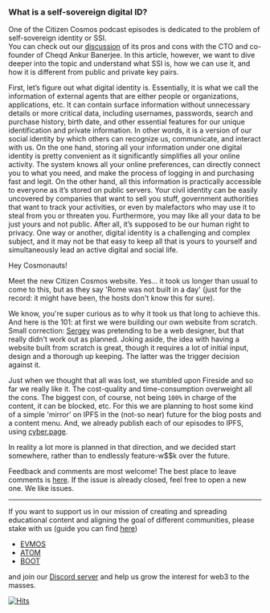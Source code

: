 ###  What is a self-sovereign digital ID?

One of the Citizen Cosmos podcast episodes is dedicated to the problem of self-sovereign identity or SSI.  
You can check out our [discussion](https://www.citizencosmos.space/cheqd) of its pros and cons with the CTO and co-founder of Cheqd Ankur Banerjee. 
In this article, however, we want to dive deeper into the topic and understand what SSI is, how we can use it, and how it is different from public and private key pairs. 

First, let’s figure out what digital identity is. Essentially, it is what we call the information of external agents that are either people or organizations, applications, etc. 
It can contain surface information without unnecessary details or more critical data, including usernames, passwords, search and purchase history, birth date, and other essential features for our unique identification and private information. 
In other words, it is a version of our social identity by which others can recognize us, communicate, and interact with us. On the one hand, storing all your information under one digital identity is pretty convenient as it significantly simplifies all your online activity. The system knows all your online preferences, can directly connect you to what you need, and make the process of logging in and purchasing fast and legit. 
On the other hand, all this information is practically accessible to everyone as it’s stored on public servers. Your civil identity can be easily uncovered by companies that want to sell you stuff, government authorities that want to track your activities, or even by malefactors who may use it to steal from you or threaten you. Furthermore, you may like all your data to be just yours and not public. 
After all, it’s supposed to be our human right to privacy. One way or another, digital identity is a challenging and complex subject, and it may not be that easy to keep all that is yours to yourself and simultaneously lead an active digital and social life.





Hey Cosmonauts!

Meet the new Citizen Cosmos website. Yes... it took us longer than usual to come to this, but as they say 'Rome was not built in a day' (just for the record: it might have been, the hosts don't know this for sure).

We know, you're super curious as to why it took us that long to achieve this. And here is the 101: at first we were building our own website from scratch. Small correction: [Sergey](https://www.citizencosmos.space/hosts/sergey) was pretending to be a web designer, but that really didn't work out as planned. Joking aside, the idea with having a website built from scratch is great, though it requires a lot of initial input, design and a thorough up keeping. The latter was the trigger decision against it.

Just when we thought that all was lost, we stumbled upon Fireside and so far we really like it. The cost-quality and time-consumption overweight all the cons. The biggest con, of course, not being `100%` in charge of the content, it can be blocked, etc. For this we are planning to host some kind of a simple 'mirror' on IPFS in the (not-so near) future for the blog posts and a content menu. And, we already publish each of our episodes to IPFS, using [cyber.page](https://cyber.page/search/citizen%20cosmos).

In reality a lot more is planned in that direction, and we decided start somewhere, rather than to endlessly feature-w$$k over the future.

Feedback and comments are most welcome! The best place to leave comments is [here](https://github.com/citizen-cosmos/Citizen-Cosmos/issues/17). If the issue is already closed, feel free to open a new one. We like issues.

------------------------------------------------------------------------------------------------------------------------------------------------------------------

If you want to support us in our mission of creating and spreading educational content and aligning the goal of different communities, please stake with us (guide you can find [here](https://www.citizencosmos.space/staking)) 
- [EVMOS](https://www.mintscan.io/evmos/validators/evmosvaloper1mtwvpdd57gpkyejd566s24afr9zm5ryq8gwpvj) 
- [ATOM](https://www.mintscan.io/cosmos/validators/cosmosvaloper1e859xaue4k2jzqw20cv6l7p3tmc378pc3k8g2u) 
- [BOOT](https://cyb.ai/network/bostrom/hero/bostromvaloper1f7nx65pmayfenpfwzwaamwas4ygmvalqj6dz5r)

and join our [Discord server](https://discord.gg/kJaG3EucCX) and help us grow the interest for web3 to the masses.


[![Hits](https://hits.seeyoufarm.com/api/count/incr/badge.svg?url=https%3A%2F%2Fcitizen-cosmos.github.io%2Fblog%2Fssd_id.html&count_bg=%2379C83D&title_bg=%23555555&icon=&icon_color=%23E7E7E7&title=hits&edge_flat=false)](https://hits.seeyoufarm.com) 
